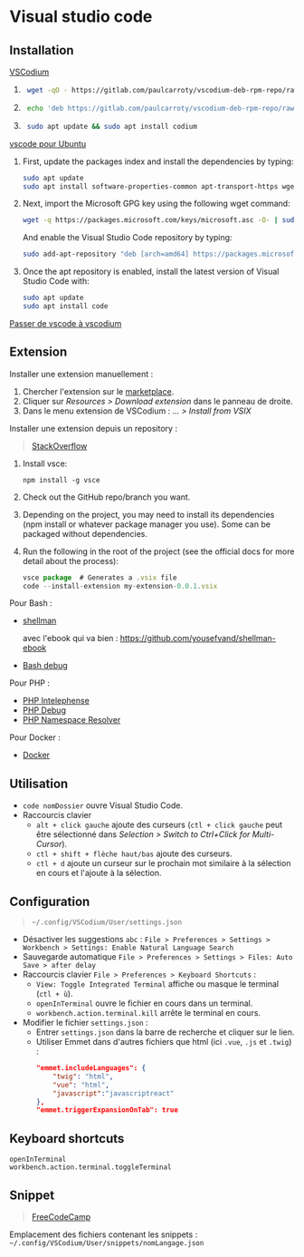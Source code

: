 # Visual studio code

## Installation

[VSCodium](https://vscodium.com/)
1. ```bash
    wget -qO - https://gitlab.com/paulcarroty/vscodium-deb-rpm-repo/raw/master/pub.gpg | sudo apt-key add -
    ```

1. ```bash
    echo 'deb https://gitlab.com/paulcarroty/vscodium-deb-rpm-repo/raw/repos/debs/ vscodium main' | sudo tee --append /etc/apt/sources.list.d/vscodium.list
    ```

1. ```bash
    sudo apt update && sudo apt install codium
    ```

[vscode pour Ubuntu](https://linuxize.com/post/how-to-install-visual-studio-code-on-ubuntu-18-04/)

1. First, update the packages index and install the dependencies by typing:

    ```bash
    sudo apt update
    sudo apt install software-properties-common apt-transport-https wget
    ```

2. Next, import the Microsoft GPG key using the following wget command:

    ```bash
    wget -q https://packages.microsoft.com/keys/microsoft.asc -O- | sudo apt-key add -
    ```

    And enable the Visual Studio Code repository by typing:

    ```bash
    sudo add-apt-repository "deb [arch=amd64] https://packages.microsoft.com/repos/vscode stable main"
    ```

3. Once the apt repository is enabled, install the latest version of Visual Studio Code with:

    ```bash
    sudo apt update
    sudo apt install code
    ```

[Passer de vscode à vscodium](https://dev.to/0xdonut/why-and-how-you-should-to-migrate-from-visual-studio-code-to-vscodium-j7d)

## Extension

Installer une extension manuellement :

1. Chercher l'extension sur le [marketplace](https://marketplace.visualstudio.com/VSCode).
1. Cliquer sur *Resources > Download extension* dans le panneau de droite.
1. Dans le menu extension de VSCodium : *... > Install from VSIX*

Installer une extension depuis un repository :

> [StackOverflow](https://stackoverflow.com/questions/50714638/install-extension-from-a-specific-repo-branch-on-github)

1. Install vsce:

    ```
    npm install -g vsce
    ```

1. Check out the GitHub repo/branch you want.

1. Depending on the project, you may need to install its dependencies (npm install or whatever package manager you use). Some can be packaged without dependencies.

1. Run the following in the root of the project (see the official docs for more detail about the process):

    ```js
    vsce package  # Generates a .vsix file
    code --install-extension my-extension-0.0.1.vsix
    ```


Pour Bash :
- [shellman](https://marketplace.visualstudio.com/items?itemName=Remisa.shellman)

    avec l'ebook qui va bien : https://github.com/yousefvand/shellman-ebook
- [Bash debug](https://github.com/rogalmic/vscode-bash-debug)

Pour PHP :
- [PHP Intelephense](https://github.com/bmewburn/vscode-intelephense)
- [PHP Debug](https://github.com/felixfbecker/vscode-php-debug)
- [PHP Namespace Resolver](https://github.com/MehediDracula/PHP-Namespace-Resolver)

Pour Docker :
- [Docker](https://github.com/microsoft/vscode-docker)

## Utilisation

* `code nomDossier` ouvre Visual Studio Code.
* Raccourcis clavier
    * `alt + click gauche` ajoute des curseurs (`ctl + click gauche` peut être sélectionné dans *Selection > Switch to Ctrl+Click for Multi-Cursor*).
    * `ctl + shift + flèche haut/bas` ajoute des curseurs.
    * `ctl + d` ajoute un curseur sur le prochain mot similaire à la sélection en cours et l'ajoute à la sélection.

## Configuration

> `~/.config/VSCodium/User/settings.json`

* Désactiver les suggestions `abc` :
    `File > Preferences > Settings > Workbench > Settings: Enable Natural Language Search`
* Sauvegarde automatique `File > Preferences > Settings > Files: Auto Save > after delay`
* Raccourcis clavier `File > Preferences > Keyboard Shortcuts` :
    * `View: Toggle Integrated Terminal` affiche ou masque le terminal (`ctl + ù`).
    * `openInTerminal` ouvre le fichier en cours dans un terminal.
    * `workbench.action.terminal.kill` arrête le terminal en cours.
* Modifier le fichier `settings.json` :
    * Entrer `settings.json` dans la barre de recherche et cliquer sur le lien.
    * Utiliser Emmet dans d'autres fichiers que html (ici `.vue`, `.js` et `.twig`) :
        ```json
        "emmet.includeLanguages": {
            "twig": "html",
            "vue": "html",
            "javascript":"javascriptreact"
        },
        "emmet.triggerExpansionOnTab": true
        ```

## Keyboard shortcuts

```
openInTerminal
workbench.action.terminal.toggleTerminal
```

## Snippet

> [FreeCodeCamp](https://www.freecodecamp.org/news/definitive-guide-to-snippets-visual-studio-code/)

Emplacement des fichiers contenant les snippets : `~/.config/VSCodium/User/snippets/nomLangage.json`